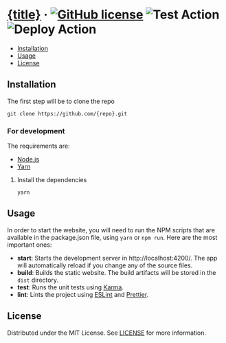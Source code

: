 # [{title}][website] &middot; [![GitHub license]](./LICENSE) ![Test Action] ![Deploy Action]

<!-- Table of Contents -->

- [Installation](#installation)
- [Usage](#usage)
- [License](#license)

## Installation

The first step will be to clone the repo

```shell
git clone https://github.com/{repo}.git
```

### For development

The requirements are:

- [Node.js]
- [Yarn]

1. Install the dependencies
   ```shell
   yarn
   ```

## Usage

In order to start the website, you will need to run the NPM scripts that are available in the package.json file, using `yarn` or `npm run`. Here are the most important ones:

- **start**: Starts the development server in http://localhost:4200/. The app will automatically reload if you change any of the source files.
- **build**: Builds the static website. The build artifacts will be stored in the `dist` directory.
- **test**: Runs the unit tests using [Karma].
- **lint**: Lints the project using [ESLint] and [Prettier].

## License

Distributed under the MIT License. See [LICENSE](./LICENSE) for more information.

<!-- Packages links -->

[node.js]: https://nodejs.org/en/
[yarn]: https://yarnpkg.com/
[karma]: https://karma-runner.github.io
[eslint]: https://eslint.org
[prettier]: https://prettier.io

<!-- Repository links -->

[website]: https://{author}.github.io/{name}/

<!-- Shields.io links -->

[github license]: https://img.shields.io/badge/license-MIT-blue.svg
[test action]: https://github.com/{repo}/actions/workflows/test.yaml/badge.svg
[deploy action]: https://github.com/{repo}/actions/workflows/deploy.yaml/badge.svg
